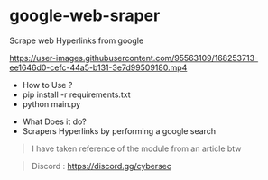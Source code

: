 # google-web-sraper
Scrape web Hyperlinks from google 


https://user-images.githubusercontent.com/95563109/168253713-ee1646d0-cefc-44a5-b131-3e7d99509180.mp4

- How to Use ?
- pip install -r requirements.txt
- python main.py


* What Does it do?
* Scrapers Hyperlinks by performing a google search

> I have taken reference of the module from an article btw

>Discord : https://discord.gg/cybersec 
